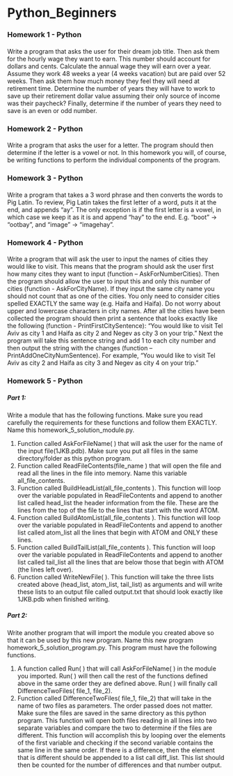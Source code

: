 # Python_Beginners
### Homework 1 - Python
####
Write a program that asks the user for their dream job title. Then ask them for the hourly wage they want to earn. This number should account for dollars and cents. Calculate the annual wage they will earn over a year. Assume they work 48 weeks a year (4 weeks vacation) but are paid over 52 weeks. Then ask them how much money they feel they will need at retirement time. Determine the number of years they will have to work to save up their retirement dollar value assuming their only source of income was their paycheck? Finally, determine if the number of years they need to save is an even or odd number. 
### Homework 2 - Python
####
Write a program that asks the user for a letter. The program should then determine if the letter is a vowel or not.
In this homework you will, of course, be writing functions to perform the individual components of the program.

### Homework 3 - Python
####
Write a program that takes a 3 word phrase and then converts the words to Pig Latin.
To review, Pig Latin takes the first letter of a word, puts it at the end, and appends “ay”. The only exception is if the first letter is a vowel, in which case we keep it as it is and append “hay” to the end.
E.g. “boot” → “ootbay”, and “image” → “imagehay”.

### Homework 4 - Python
####
Write a program that will ask the user to input the names of cities they would like to visit. This means that the program should ask the user first how many cites they want to input (function – AskForNumberCities). Then the program should allow the user to input this and only this number of cities (function - AskForCityName). If they input the same city name you should not count that as one of the cities. You only need to consider cities spelled EXACTLY the same way (e.g. Haifa and Haifa). Do not worry about upper and lowercase characters in city names.
After all the cities have been collected the program should then print a sentence that looks exactly like the following (function - PrintFirstCitySentence):
“You would like to visit Tel Aviv as city 1 and Haifa as city 2 and Negev as city 3 on your trip.”
Next the program will take this sentence string and add 1 to each city number and then output the string with the changes (function – PrintAddOneCityNumSentence). For example,
“You would like to visit Tel Aviv as city 2 and Haifa as city 3 and Negev as city 4 on your trip.”

### Homework 5 - Python
####
##### Part 1:
Write a module that has the following functions. Make sure you read carefully the requirements for these functions and follow them EXACTLY. Name this homework_5_solution_module.py.
1. Function called AskForFileName( ) that will ask the user for the name of the input file(1JKB.pdb). Make sure you put all files in the same directory/folder as this python program.
2. Function called ReadFileContents(file_name ) that will open the file and read all the lines in the file into memory. Name this variable all_file_contents.
3. Function called BuildHeadList(all_file_contents ). This function will loop over the variable populated in ReadFileContents and append to another list called head_list the header information from the file. These are the lines from the top of the file to the lines that start with the word ATOM.
4. Function called BuildAtomList(all_file_contents ). This function will loop over the variable populated in ReadFileContents and append to another list called atom_list all the lines that begin with ATOM and ONLY these lines.
5. Function called BuildTailList(all_file_contents ). This function will loop over the variable populated in ReadFileContents and append to another list called tail_list all the lines that are below those that begin with ATOM (the lines left over).
6. Function called WriteNewFile( ). This function will take the three lists created above (head_list, atom_list, tail_list) as arguments and will write these lists to an output file called output.txt that should look exactly like 1JKB.pdb when finished writing.
##### Part 2:
Write another program that will import the module you created above so that it can be used by this new program. Name this new program homework_5_solution_program.py. This program must have the following functions.
1. A function called Run( ) that will call AskForFileName( ) in the module you imported. Run( ) will then call the rest of the functions defined above in the same order they are defined above. Run( ) will finally call DifferenceTwoFiles( file_1, file_2).
2. Function called DifferenceTwoFiles( file_1, file_2) that will take in the name of two files as parameters. The order passed does not matter. Make sure the files are saved in the same directory as this python program. This function will open both files reading in all lines into two separate variables and compare the two to determine if the files are different. This function will accomplish this by looping over the elements of the first variable and checking if the second variable contains the same line in the same order. If there is a difference, then the element that is different should be appended to a list call diff_list. This list should then be counted for the number of differences and that number output.
